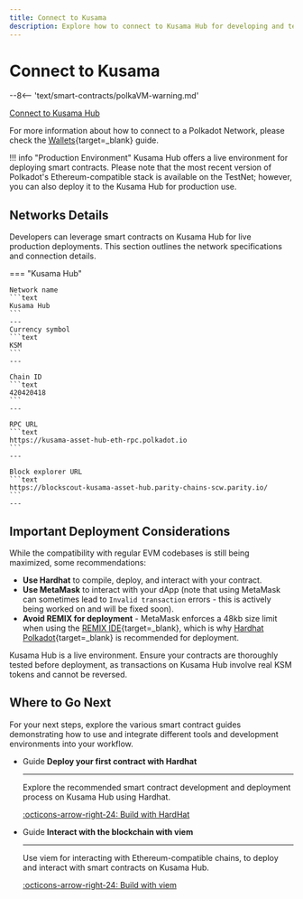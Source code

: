 ```yaml
---
title: Connect to Kusama
description: Explore how to connect to Kusama Hub for developing and testing smart contracts in a live environment with real monetary value.
---
```


# Connect to Kusama

--8<-- 'text/smart-contracts/polkaVM-warning.md'

<div class="button-wrapper">
    <a href="#" class="md-button connectMetaMask" value="kusamaHub">Connect to Kusama Hub</a>
</div>

For more information about how to connect to a Polkadot Network, please check the [Wallets](/develop/smart-contracts/wallets/){target=\_blank} guide.

!!! info "Production Environment"
    Kusama Hub offers a live environment for deploying smart contracts. Please note that the most recent version of Polkadot's Ethereum-compatible stack is available on the TestNet; however, you can also deploy it to the Kusama Hub for production use.


## Networks Details

Developers can leverage smart contracts on Kusama Hub for live production deployments. This section outlines the network specifications and connection details.

=== "Kusama Hub"

    Network name
    ```text
    Kusama Hub
    ```
    ---
    Currency symbol
    ```text
    KSM
    ```
    ---
    
    Chain ID
    ```text
    420420418
    ```
    ---
    
    RPC URL
    ```text
    https://kusama-asset-hub-eth-rpc.polkadot.io
    ```
    ---
    
    Block explorer URL
    ```text
    https://blockscout-kusama-asset-hub.parity-chains-scw.parity.io/
    ```
    ---

## Important Deployment Considerations

While the compatibility with regular EVM codebases is still being maximized, some recommendations:
    
- **Use Hardhat** to compile, deploy, and interact with your contract.
- **Use MetaMask** to interact with your dApp (note that using MetaMask can sometimes lead to `Invalid transaction` errors - this is actively being worked on and will be fixed soon).
- **Avoid REMIX for deployment** - MetaMask enforces a 48kb size limit when using the [REMIX IDE](/develop/smart-contracts/dev-environments/remix){target=\_blank}, which is why [Hardhat Polkadot](/develop/smart-contracts/dev-environments/hardhat){target=\_blank} is recommended for deployment.

Kusama Hub is a live environment. Ensure your contracts are thoroughly tested before deployment, as transactions on Kusama Hub involve real KSM tokens and cannot be reversed.

## Where to Go Next

For your next steps, explore the various smart contract guides demonstrating how to use and integrate different tools and development environments into your workflow.

<div class="grid cards" markdown>

-   <span class="badge guide">Guide</span> **Deploy your first contract with Hardhat**
    
    ---
    
    Explore the recommended smart contract development and deployment process on Kusama Hub using Hardhat.
    
    [:octicons-arrow-right-24: Build with HardHat](/develop/smart-contracts/dev-environments/hardhat/)

-   <span class="badge guide">Guide</span> **Interact with the blockchain with viem**
    
    ---
    
    Use viem for interacting with Ethereum-compatible chains, to deploy and interact with smart contracts on Kusama Hub.
    
    [:octicons-arrow-right-24: Build with viem](/develop/smart-contracts/libraries/viem/)

</div>